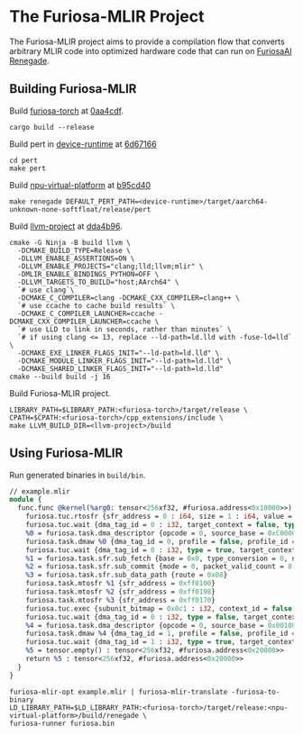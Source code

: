 # The Furiosa-MLIR Project
The Furiosa-MLIR project aims to provide a compilation flow that converts arbitrary MLIR code into optimized hardware code that can run on [FuriosaAI Renegade](https://furiosa.ai/rngd).  

## Building Furiosa-MLIR

Build [furiosa-torch](https://github.com/furiosa-ai/furiosa-torch) at [0aa4cdf](https://github.com/furiosa-ai/furiosa-torch/commit/0aa4cdf5f29483abdded2b4d956d54cd423d6716).
```shell
cargo build --release
```

Build pert in [device-runtime](https://github.com/furiosa-ai/device-runtime/) at [6d67166](https://github.com/furiosa-ai/device-runtime/commit/6d671664f6823967e69a8c49b729ad0ef6ff1f80)
```shell
cd pert
make pert
```

Build [npu-virtual-platform](https://github.com/furiosa-ai/npu-virtual-platform) at [b95cd40](https://github.com/furiosa-ai/npu-virtual-platform/commit/b95cd408fc21d37389c19afa8111504160fb937e)
```shell
make renegade DEFAULT_PERT_PATH=<device-runtime>/target/aarch64-unknown-none-softfloat/release/pert
```

Build [llvm-project](https://github.com/llvm/llvm-project) at [dda4b96](https://github.com/llvm/llvm-project/commit/dda4b968e77e1bb2c319bf2d523de3b5c4ccbb23).
```shell
cmake -G Ninja -B build llvm \
  -DCMAKE_BUILD_TYPE=Release \
  -DLLVM_ENABLE_ASSERTIONS=ON \
  -DLLVM_ENABLE_PROJECTS="clang;lld;llvm;mlir" \
  -DMLIR_ENABLE_BINDINGS_PYTHON=OFF \
  -DLLVM_TARGETS_TO_BUILD="host;AArch64" \
  `# use clang`\
  -DCMAKE_C_COMPILER=clang -DCMAKE_CXX_COMPILER=clang++ \
  `# use ccache to cache build results` \
  -DCMAKE_C_COMPILER_LAUNCHER=ccache -DCMAKE_CXX_COMPILER_LAUNCHER=ccache \
  `# use LLD to link in seconds, rather than minutes` \
  `# if using clang <= 13, replace --ld-path=ld.lld with -fuse-ld=lld` \
  -DCMAKE_EXE_LINKER_FLAGS_INIT="--ld-path=ld.lld" \
  -DCMAKE_MODULE_LINKER_FLAGS_INIT="--ld-path=ld.lld" \
  -DCMAKE_SHARED_LINKER_FLAGS_INIT="--ld-path=ld.lld"
cmake --build build -j 16
```

Build Furiosa-MLIR project.
```shell
LIBRARY_PATH=$LIBRARY_PATH:<furiosa-torch>/target/release \
CPATH=$CPATH:<furiosa-torch>/cpp_extensions/include \
make LLVM_BUILD_DIR=<llvm-project>/build
```

## Using Furiosa-MLIR

Run generated binaries in `build/bin`.

```llvm
// example.mlir
module {
  func.func @kernel(%arg0: tensor<256xf32, #furiosa.address<0x10000>>) -> (tensor<256xf32, #furiosa.address<0x20000>>) attributes {address = #furiosa.address<0x0>, target = #furiosa.target<npu 0 pe 0:0>} {
    furiosa.tuc.rtosfr {sfr_address = 0 : i64, size = 1 : i64, value = 12424 : i64}
    furiosa.tuc.wait {dma_tag_id = 0 : i32, target_context = false, type = false}
    %0 = furiosa.task.dma_descriptor {opcode = 0, source_base = 0xC000010000, destination_base = 0x0010000000, source_limits = [4,1,1,1,1,1,1,1], source_strides = [256,0,0,0,0,0,0,0], destination_limits = [4,1,1,1,1,1,1,1], destination_strides = [256,0,0,0,0,0,0,0]}
    furiosa.task.dmaw %0 {dma_tag_id = 0, profile = false, profile_id = 0}
    furiosa.tuc.wait {dma_tag_id = 0 : i32, type = true, target_context = false}
    %1 = furiosa.task.sfr.sub_fetch {base = 0x0, type_conversion = 0, num_zero_points = 0, zero_point0 = 0, zero_point1 = 0, limits = [128,1,1,1,1,1,1,1], strides = [8,0,0,0,0,0,0,0], flit_count = 128, words_per_packet = 1, topology = 0, outer_slice_log_size = 0, outer_dim0_log_size = 0, outer_dim1_log_size = 0, outer_dim0_chunk_size = 0, outer_dim1_chunk_size = 0, custom_snoop_bitmap = [0,0,0,0] }
    %2 = furiosa.task.sfr.sub_commit {mode = 0, packet_valid_count = 8, base = 0x10000, commit_in_size = 8, commit_data = 0, limits = [128,1,1,1,1,1,1,1], strides = [8,0,0,0,0,0,0,0], slice_enable_bitmap = [0xffffffffffffffff,0xffffffffffffffff,0xffffffffffffffff,0xffffffffffffffff] }
    %3 = furiosa.task.sfr.sub_data_path {route = 0x08}
    furiosa.task.mtosfr %1 {sfr_address = 0xff0100}
    furiosa.task.mtosfr %2 {sfr_address = 0xff0198}
    furiosa.task.mtosfr %3 {sfr_address = 0xff0170}
    furiosa.tuc.exec {subunit_bitmap = 0x0c1 : i32, context_id = false, target_context = true}
    furiosa.tuc.wait {dma_tag_id = 0 : i32, type = false, target_context = true}
    %4 = furiosa.task.dma_descriptor {opcode = 0, source_base = 0x0010010000, destination_base = 0xC000020000, source_limits = [4,1,1,1,1,1,1,1], source_strides = [256,0,0,0,0,0,0,0], destination_limits = [4,1,1,1,1,1,1,1], destination_strides = [256,0,0,0,0,0,0,0]}
    furiosa.task.dmaw %4 {dma_tag_id = 1, profile = false, profile_id = 0}
    furiosa.tuc.wait {dma_tag_id = 1 : i32, type = true, target_context = false}
    %5 = tensor.empty() : tensor<256xf32, #furiosa.address<0x20000>>
    return %5 : tensor<256xf32, #furiosa.address<0x20000>>
  }
}

```

```shell
furiosa-mlir-opt example.mlir | furiosa-mlir-translate -furiosa-to-binary
LD_LIBRARY_PATH=$LD_LIBRARY_PATH:<furiosa-torch>/target/release:<npu-virtual-platform>/build/renegade \
furiosa-runner furiosa.bin
```
